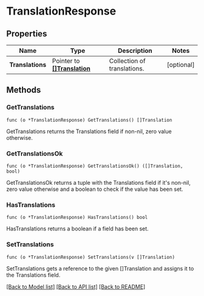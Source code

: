 # TranslationResponse

## Properties

Name | Type | Description | Notes
------------ | ------------- | ------------- | -------------
**Translations** | Pointer to [**[]Translation**](Translation.md) | Collection of translations. | [optional] 

## Methods

### GetTranslations

`func (o *TranslationResponse) GetTranslations() []Translation`

GetTranslations returns the Translations field if non-nil, zero value otherwise.

### GetTranslationsOk

`func (o *TranslationResponse) GetTranslationsOk() ([]Translation, bool)`

GetTranslationsOk returns a tuple with the Translations field if it's non-nil, zero value otherwise
and a boolean to check if the value has been set.

### HasTranslations

`func (o *TranslationResponse) HasTranslations() bool`

HasTranslations returns a boolean if a field has been set.

### SetTranslations

`func (o *TranslationResponse) SetTranslations(v []Translation)`

SetTranslations gets a reference to the given []Translation and assigns it to the Translations field.


[[Back to Model list]](../README.md#documentation-for-models) [[Back to API list]](../README.md#documentation-for-api-endpoints) [[Back to README]](../README.md)


